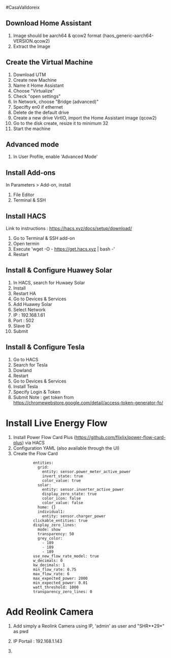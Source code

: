 #CasaValldoreix

## Download Home Assistant

1. Image should be aarch64 & qcow2 format (haos_generic-aarch64-VERSION.qcow2)
2. Extract the Image

## Create the Virtual Machine

1. Download UTM
2. Create new Machine
3. Name it Home Assistant
4. Choose "Virtualize"
5. Check "open settings"
6. In Network, choose "Bridge (advanced)"
7. Specifty en0 if ethernet 
9. Delete de the default drive
10. Create a new drive VirtIO, import the Home Assistant image (qcow2)
11. Go to the disk create, resize it to minimum 32
12. Start the machine

## Advanced mode
1. In User Profile, enable 'Advanced Mode'

## Install Add-ons
In Parameters > Add-on, install
1. File Editor
2. Terminal & SSH

## Install HACS
Link to instructions : https://hacs.xyz/docs/setup/download/
1. Go to Terminal & SSH add-on
2. Open termin
3. Execute 'wget -O - https://get.hacs.xyz | bash -'
4. Restart

## Install & Configure Huawey Solar
1. In HACS, search for Huwaey Solar
2. Install
3. Restart HA
4. Go to Devices & Services
5. Add Huawey Solar
6. Select Network
7. IP : 192.168.1.61
8. Port : 502
9. Slave ID
10. Submit

## Install & Configure Tesla
1. Go to HACS
2. Search for Tesla
3. Dowland
4. Restart
5. Go to Devices & Services
6. Install Tesla
7. Specify Login & Token
8. Submit
Note : get token from https://chromewebstore.google.com/detail/access-token-generator-fo/


# Install Live Energy Flow
1. Install Power Flow Card Plus (https://github.com/flixlix/power-flow-card-plus) via HACS
2. Configuration YAML (also available through the UI)
3. Create the Flow Card 
```       - type: custom:power-flow-card-plus
            entities:
              grid:
                entity: sensor.power_meter_active_power
                invert_state: true
                color_value: true
              solar:
                entity: sensor.inverter_active_power
                display_zero_state: true
                color_icon: false
                color_value: false
              home: {}
              individual1:
                entity: sensor.charger_power
            clickable_entities: true
            display_zero_lines:
              mode: show
              transparency: 50
              grey_color:
                - 189
                - 189
                - 189
            use_new_flow_rate_model: true
            w_decimals: 0
            kw_decimals: 1
            min_flow_rate: 0.75
            max_flow_rate: 6
            max_expected_power: 2000
            min_expected_power: 0.01
            watt_threshold: 1000
            transparency_zero_lines: 0
```

# Add Reolink Camera
1. Add simply a Reolink Camera using IP, 'admin' as user and "SHR**29*" as pwd
2. IP Portail : 192.168.1.143

3. 
     
